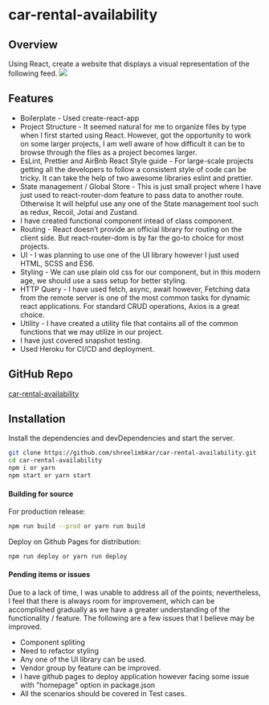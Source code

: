 # car-rental-availability

## Overview

Using React, create a website that displays a visual representation of the following feed.
  ![](./src/assets/images/landing_page.png)

## Features

- Boilerplate - Used create-react-app
- Project Structure - It seemed natural for me to organize files by type when I first started using React. However, got the opportunity to work on some larger projects, I am well aware of how difficult it can be to browse through the files as a project becomes larger.
- EsLint, Prettier and AirBnb React Style guide - For large-scale projects getting all the developers to follow a consistent style of code can be tricky. It can take the help of two awesome libraries eslint and prettier.
- State management / Global Store - This is just small project where I have just used to react-router-dom feature to pass data to another route. Otherwise It will helpful use any one of the State management tool such as redux, Recoil, Jotai and Zustand.
- I have created functional component intead of class component.
- Routing - React doesn’t provide an official library for routing on the client side. But react-router-dom is by far the go-to choice for most projects.
- UI - I was planning to use one of the UI library however I just used HTML, SCSS and ES6.
- Styling - We can use plain old css for our component, but in this modern age, we should use a sass setup for better styling.
- HTTP Query - I have used fetch, async, await however, Fetching data from the remote server is one of the most common tasks for dynamic react applications. For standard CRUD operations, Axios is a great choice.
- Utility - I have created a utility file that contains all of the common functions that we may utilize in our project.
- I have just covered snapshot testing.
- Used Heroku for CI/CD and deployment.

## GitHub Repo

[car-rental-availability](https://github.com/shreelimbkar/car-rental-availability)

## Installation

Install the dependencies and devDependencies and start the server.

```sh
git clone https://github.com/shreelimbkar/car-rental-availability.git
cd car-rental-availability
npm i or yarn
npm start or yarn start

```

#### Building for source

For production release:

```sh
npm run build --prod or yarn run build
```

Deploy on Github Pages for distribution:

```sh
npm run deploy or yarn run deploy
```

#### Pending items or issues

Due to a lack of time, I was unable to address all of the points; nevertheless, I feel that there is always room for improvement, which can be accomplished gradually as we have a greater understanding of the functionality / feature. The following are a few issues that I believe may be improved.

- Component spliting
- Need to refactor styling
- Any one of the UI library can be used.
- Vendor group by feature can be improved.
- I have github pages to deploy application however facing some issue with "homepage" option in package.json
- All the scenarios should be covered in Test cases.

